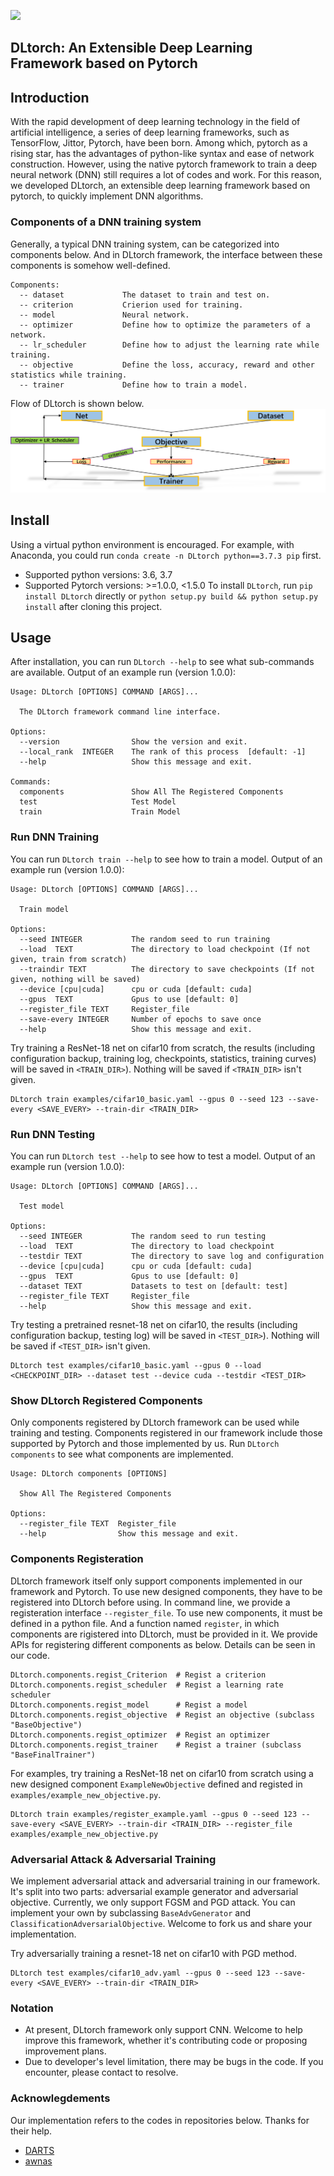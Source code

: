 ![](https://img.shields.io/badge/version-1.0.0-yellow)
## DLtorch: An Extensible Deep Learning Framework based on Pytorch

## Introduction
With the rapid development of deep learning technology in the field of artificial intelligence, 
a series of deep learning frameworks, such as TensorFlow, Jittor, Pytorch, have been born. 
Among which, pytorch as a rising star, has the advantages of python-like syntax and ease of network construction.
However, using the native pytorch framework to train a deep neural network (DNN) still requires a lot of codes and work. 
For this reason, we developed DLtorch, an extensible deep learning framework based on pytorch, to quickly implement DNN algorithms.

### Components of a DNN training system
Generally, a typical DNN training system, can be categorized into components below. 
And in DLtorch framework, the interface between these components is somehow well-defined.
```
Components:
  -- dataset             The dataset to train and test on.
  -- criterion           Crierion used for training.
  -- model               Neural network.
  -- optimizer           Define how to optimize the parameters of a network.
  -- lr_scheduler        Define how to adjust the learning rate while training.
  -- objective           Define the loss, accuracy, reward and other statistics while training.
  -- trainer             Define how to train a model.
```
Flow of DLtorch is shown below.
![Flow](flow.png)

## Install
Using a virtual python environment is encouraged. For example, with Anaconda, you could run `conda create -n DLtorch python==3.7.3 pip` first.
* Supported python versions: 3.6, 3.7
* Supported Pytorch versions: >=1.0.0, <1.5.0
To install `DLtorch`, run `pip install DLtorch` directly or `python setup.py build && python setup.py install` after cloning this project.

## Usage
After installation, you can run `DLtorch --help` to see what sub-commands are available.
Output of an example run (version 1.0.0):
```
Usage: DLtorch [OPTIONS] COMMAND [ARGS]...
  
  The DLtorch framework command line interface.

Options:
  --version                Show the version and exit.
  --local_rank  INTEGER    The rank of this process  [default: -1]
  --help                   Show this message and exit.

Commands:
  components               Show All The Registered Components
  test                     Test Model
  train                    Train Model
```

### Run DNN Training
You can run `DLtorch train --help` to see how to train a model.
Output of an example run (version 1.0.0):
```
Usage: DLtorch [OPTIONS] COMMAND [ARGS]...
  
  Train model

Options:
  --seed INTEGER           The random seed to run training
  --load  TEXT             The directory to load checkpoint (If not given, train from scratch)
  --traindir TEXT          The directory to save checkpoints (If not given, nothing will be saved)
  --device [cpu|cuda]      cpu or cuda [default: cuda]
  --gpus  TEXT             Gpus to use [default: 0]
  --register_file TEXT     Register_file
  --save-every INTEGER     Number of epochs to save once
  --help                   Show this message and exit.
```
Try training a ResNet-18 net on cifar10 from scratch, the results (including configuration backup, training log, checkpoints, statistics, training curves) will be saved in `<TRAIN_DIR>`). Nothing will be saved if `<TRAIN_DIR>` isn't given.

```
DLtorch train examples/cifar10_basic.yaml --gpus 0 --seed 123 --save-every <SAVE_EVERY> --train-dir <TRAIN_DIR>
```

### Run DNN Testing
You can run `DLtorch test --help` to see how to test a model.
Output of an example run (version 1.0.0):
```
Usage: DLtorch [OPTIONS] COMMAND [ARGS]...
  
  Test model

Options:
  --seed INTEGER           The random seed to run testing
  --load  TEXT             The directory to load checkpoint
  --testdir TEXT           The directory to save log and configuration
  --device [cpu|cuda]      cpu or cuda [default: cuda]
  --gpus  TEXT             Gpus to use [default: 0]
  --dataset TEXT           Datasets to test on [default: test]
  --register_file TEXT     Register_file
  --help                   Show this message and exit.
```
Try testing a pretrained resnet-18 net on cifar10, the results (including configuration backup, testing log) will be saved in `<TEST_DIR>`). Nothing will be saved if `<TEST_DIR>` isn't given.

```
DLtorch test examples/cifar10_basic.yaml --gpus 0 --load <CHECKPOINT_DIR> --dataset test --device cuda --testdir <TEST_DIR>
```

### Show DLtorch Registered Components
Only components registered by DLtorch framework can be used while training and testing. Components registered in our framework include those supported by Pytorch and those implemented by us. 
Run `DLtorch components` to see what components are implemented.
```
Usage: DLtorch components [OPTIONS]

  Show All The Registered Components

Options:
  --register_file TEXT  Register_file
  --help                Show this message and exit.
```

### Components Registeration
DLtorch framework itself only support components implemented in our framework and Pytorch. To use new designed components, they have to be registered into DLtorch before using.
In command line, we provide a registeration interface `--register_file`. To use new components, it must be defined in a python file. And a function named `register`, in which components are rigistered into DLtorch, must be provided in it.
We provide APIs for registering different components as below. Details can be seen in our code.

```
DLtorch.components.regist_Criterion  # Regist a criterion
DLtorch.components.regist_scheduler  # Regist a learning rate scheduler
DLtorch.components.regist_model      # Regist a model
DLtorch.components.regist_objective  # Regist an objective (subclass "BaseObjective")
DLtorch.components.regist_optimizer  # Regist an optimizer
DLtorch.components.regist_trainer    # Regist a trainer (subclass "BaseFinalTrainer")
```

For examples, try training a ResNet-18 net on cifar10 from scratch using a new designed component `ExampleNewObjective` defined and registed in `examples/example_new_objective.py`.

```
DLtorch train examples/register_example.yaml --gpus 0 --seed 123 --save-every <SAVE_EVERY> --train-dir <TRAIN_DIR> --register_file examples/example_new_objective.py 
```

### Adversarial Attack & Adversarial Training
We implement adversarial attack and adversarial training in our framework. It's split into two parts: adversarial example generator and adversarial objective. Currently, we only support FGSM and PGD attack. You can implement your own by subclassing `BaseAdvGenerator` and `ClassificationAdversarialObjective`. Welcome to fork us and share your implementation.

Try adversarially training a resnet-18 net on cifar10 with PGD method.

```
DLtorch test examples/cifar10_adv.yaml --gpus 0 --seed 123 --save-every <SAVE_EVERY> --train-dir <TRAIN_DIR>
```

### Notation
* At present, DLtorch framework only support CNN. Welcome to help improve this framework, whether it's contributing code or proposing improvement plans. 
* Due to developer's level limitation, there may be bugs in the code. If you encounter, please contact to resolve.

### Acknowlegdements
Our implementation refers to the codes in repositories below. Thanks for their help.
* [DARTS](https://github.com/quark0/darts)
* [awnas](https://github.com/walkerning/aw_nas)
